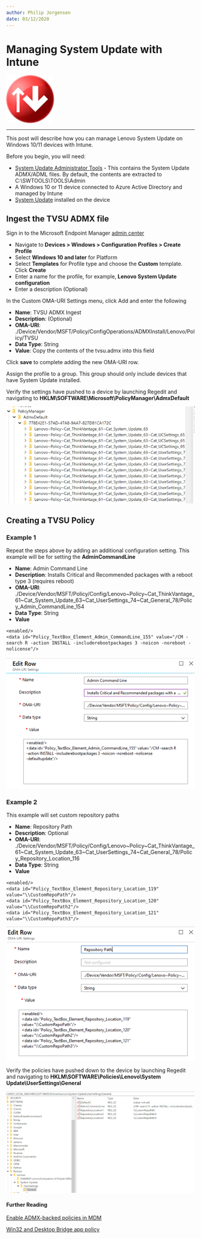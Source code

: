 ```yaml
---
author: Philip Jorgensen
date: 03/12/2020
---
```


# Managing System Update with Intune

![System Update Icon](../img/2020/manage_su_intune/su.png)

---

This post will describe how you can manage Lenovo System Update on
Windows 10/11 devices with Intune.

Before you begin, you will need:

- [System Update Administrator Tools](https://download.lenovo.com/pccbbs/thinkvantage_en/zb59_tvsu_win7_win8_admin59.exe) - This contains the System Update ADMX/ADML files. By default, the contents are extracted to C:\SWTOOLS\TOOLS\Admin
- A Windows 10 or 11 device connected to Azure Active Directory and managed by Intune
- [System Update](https://support.lenovo.com/us/en/solutions/ht037099) installed on the device

## Ingest the TVSU ADMX file

Sign in to the Microsoft Endpoint Manager [admin center](https://endpoint.microsoft.com)

- Navigate to **Devices > Windows > Configuration Profiles > Create Profile**
- Select **Windows 10 and later** for Platform
- Select **Templates** for Profile type and choose the **Custom** template. Click **Create**
- Enter a name for the profile, for example, **Lenovo System Update configuration**
- Enter a description (Optional)

In the Custom OMA-URI Settings menu, click Add and enter the following

- **Name**: TVSU ADMX Ingest
- **Description**: (Optional)
- **OMA-URI**: ./Device/Vendor/MSFT/Policy/ConfigOperations/ADMXInstall/Lenovo/Policy/TVSU
- **Data Type**: String
- **Value**: Copy the contents of the tvsu.admx into this field

Click **save** to complete adding the new OMA-URI row.

Assign the profile to a group. This group should only include devices that have System Update installed.

Verify the settings have pushed to a device by launching Regedit and navigating to **HKLM\SOFTWARE\Microsoft\PolicyManager\AdmxDefault**

![Regedit](../img/2020/manage_su_intune/image1.jpg)

## Creating a TVSU Policy

### Example 1

Repeat the steps above by adding an additional configuration setting. This example will be for setting the **AdminCommandLine**

- **Name**: Admin Command Line
- **Description**: Installs Critical and Recommended packages with a reboot type 3 (requires reboot)
- **OMA-URI**: ./Device/Vendor/MSFT/Policy/Config/Lenovo~Policy~Cat_ThinkVantage_61~Cat_System_Update_63~Cat_UserSettings_74~Cat_General_78/Policy_Admin_CommandLine_154
- **Data Type**: String
- **Value**
```syntax
<enabled/>
<data id="Policy_TextBox_Element_Admin_CommandLine_155" value="/CM -search R -action INSTALL -includerebootpackages 3 -noicon -noreboot -nolicense"/>
```

![OMA-URI](../img/2020/manage_su_intune/image2.jpg)

### Example 2

This example will set custom repository paths

- **Name**: Repository Path
- **Description**: Optional
- **OMA-URI**: ./Device/Vendor/MSFT/Policy/Config/Lenovo~Policy~Cat_ThinkVantage_61~Cat_System_Update_63~Cat_UserSettings_74~Cat_General_78/Policy_Repository_Location_116
- **Data Type**: String
- **Value**
```syntax
<enabled/>
<data id="Policy_TextBox_Element_Repository_Location_119" value="\\CustomRepoPath"/>
<data id="Policy_TextBox_Element_Repository_Location_120" value="\\CustomRepoPath2"/>
<data id="Policy_TextBox_Element_Repository_Location_121" value="\\CustomRepoPath3"/>
```

![OMA-URI](../img/2020/manage_su_intune/image3.jpg)

Verify the policies have pushed down to the device by launching Regedit and navigating to **HKLM\SOFTWARE\Policies\Lenovo\System Update\UserSettings\General**

![OMA-URI](../img/2020/manage_su_intune/image4.jpg)

#### Further Reading

[Enable ADMX-backed policies in MDM](https://docs.microsoft.com/windows/client-management/mdm/enable-admx-backed-policies-in-mdm)

[Win32 and Desktop Bridge app policy](https://docs.microsoft.com/windows/client-management/mdm/win32-and-centennial-app-policy-configuration)
